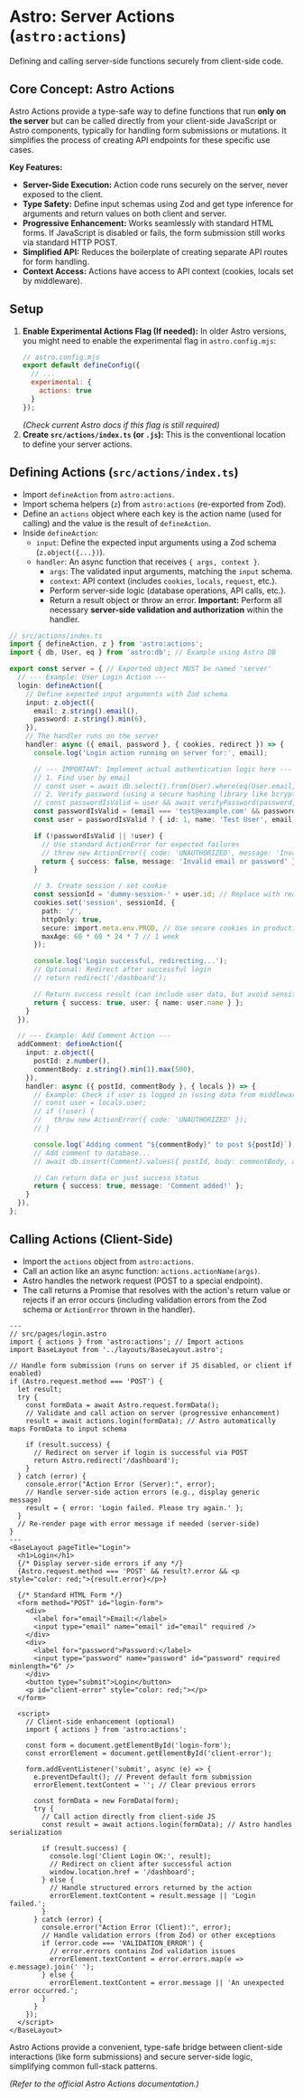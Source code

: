 # Astro: Server Actions (`astro:actions`)

Defining and calling server-side functions securely from client-side code.

## Core Concept: Astro Actions

Astro Actions provide a type-safe way to define functions that run **only on the server** but can be called directly from your client-side JavaScript or Astro components, typically for handling form submissions or mutations. It simplifies the process of creating API endpoints for these specific use cases.

**Key Features:**

*   **Server-Side Execution:** Action code runs securely on the server, never exposed to the client.
*   **Type Safety:** Define input schemas using Zod and get type inference for arguments and return values on both client and server.
*   **Progressive Enhancement:** Works seamlessly with standard HTML forms. If JavaScript is disabled or fails, the form submission still works via standard HTTP POST.
*   **Simplified API:** Reduces the boilerplate of creating separate API routes for form handling.
*   **Context Access:** Actions have access to API context (cookies, locals set by middleware).

## Setup

1.  **Enable Experimental Actions Flag (If needed):** In older Astro versions, you might need to enable the experimental flag in `astro.config.mjs`:
    ```javascript
    // astro.config.mjs
    export default defineConfig({
      // ...
      experimental: {
        actions: true
      }
    });
    ```
    *(Check current Astro docs if this flag is still required)*
2.  **Create `src/actions/index.ts` (or `.js`):** This is the conventional location to define your server actions.

## Defining Actions (`src/actions/index.ts`)

*   Import `defineAction` from `astro:actions`.
*   Import schema helpers (`z`) from `astro:actions` (re-exported from Zod).
*   Define an `actions` object where each key is the action name (used for calling) and the value is the result of `defineAction`.
*   Inside `defineAction`:
    *   `input`: Define the expected input arguments using a Zod schema (`z.object({...})`).
    *   `handler`: An async function that receives `{ args, context }`.
        *   `args`: The validated input arguments, matching the `input` schema.
        *   `context`: API context (includes `cookies`, `locals`, `request`, etc.).
        *   Perform server-side logic (database operations, API calls, etc.).
        *   Return a result object or throw an error. **Important:** Perform all necessary **server-side validation and authorization** within the handler.

```typescript
// src/actions/index.ts
import { defineAction, z } from 'astro:actions';
import { db, User, eq } from 'astro:db'; // Example using Astro DB

export const server = { // Exported object MUST be named 'server'
  // --- Example: User Login Action ---
  login: defineAction({
    // Define expected input arguments with Zod schema
    input: z.object({
      email: z.string().email(),
      password: z.string().min(6),
    }),
    // The handler runs on the server
    handler: async ({ email, password }, { cookies, redirect }) => {
      console.log('Login action running on server for:', email);

      // --- IMPORTANT: Implement actual authentication logic here ---
      // 1. Find user by email
      // const user = await db.select().from(User).where(eq(User.email, email)).first();
      // 2. Verify password (using a secure hashing library like bcrypt/argon2)
      // const passwordIsValid = user && await verifyPassword(password, user.passwordHash);
      const passwordIsValid = (email === 'test@example.com' && password === 'password'); // Placeholder logic
      const user = passwordIsValid ? { id: 1, name: 'Test User', email } : null; // Placeholder user

      if (!passwordIsValid || !user) {
        // Use standard ActionError for expected failures
        // throw new ActionError({ code: 'UNAUTHORIZED', message: 'Invalid email or password' });
        return { success: false, message: 'Invalid email or password' }; // Or return structured error
      }

      // 3. Create session / set cookie
      const sessionId = 'dummy-session-' + user.id; // Replace with real session ID generation
      cookies.set('session', sessionId, {
        path: '/',
        httpOnly: true,
        secure: import.meta.env.PROD, // Use secure cookies in production
        maxAge: 60 * 60 * 24 * 7 // 1 week
      });

      console.log('Login successful, redirecting...');
      // Optional: Redirect after successful login
      // return redirect('/dashboard');

      // Return success result (can include user data, but avoid sensitive info)
      return { success: true, user: { name: user.name } };
    }
  }),

  // --- Example: Add Comment Action ---
  addComment: defineAction({
    input: z.object({
      postId: z.number(),
      commentBody: z.string().min(1).max(500),
    }),
    handler: async ({ postId, commentBody }, { locals }) => {
      // Example: Check if user is logged in (using data from middleware)
      // const user = locals.user;
      // if (!user) {
      //   throw new ActionError({ code: 'UNAUTHORIZED' });
      // }

      console.log(`Adding comment "${commentBody}" to post ${postId}`);
      // Add comment to database...
      // await db.insert(Comment).values({ postId, body: commentBody, authorId: user.id });

      // Can return data or just success status
      return { success: true, message: 'Comment added!' };
    }
  }),
};
```

## Calling Actions (Client-Side)

*   Import the `actions` object from `astro:actions`.
*   Call an action like an async function: `actions.actionName(args)`.
*   Astro handles the network request (POST to a special endpoint).
*   The call returns a Promise that resolves with the action's return value or rejects if an error occurs (including validation errors from the Zod schema or `ActionError` thrown in the handler).

```astro
---
// src/pages/login.astro
import { actions } from 'astro:actions'; // Import actions
import BaseLayout from '../layouts/BaseLayout.astro';

// Handle form submission (runs on server if JS disabled, or client if enabled)
if (Astro.request.method === 'POST') {
  let result;
  try {
    const formData = await Astro.request.formData();
    // Validate and call action on server (progressive enhancement)
    result = await actions.login(formData); // Astro automatically maps FormData to input schema

    if (result.success) {
      // Redirect on server if login is successful via POST
      return Astro.redirect('/dashboard');
    }
  } catch (error) {
    console.error("Action Error (Server):", error);
    // Handle server-side action errors (e.g., display generic message)
    result = { error: 'Login failed. Please try again.' };
  }
  // Re-render page with error message if needed (server-side)
}
---
<BaseLayout pageTitle="Login">
  <h1>Login</h1>
  {/* Display server-side errors if any */}
  {Astro.request.method === 'POST' && result?.error && <p style="color: red;">{result.error}</p>}

  {/* Standard HTML Form */}
  <form method="POST" id="login-form">
    <div>
      <label for="email">Email:</label>
      <input type="email" name="email" id="email" required />
    </div>
    <div>
      <label for="password">Password:</label>
      <input type="password" name="password" id="password" required minlength="6" />
    </div>
    <button type="submit">Login</button>
    <p id="client-error" style="color: red;"></p>
  </form>

  <script>
    // Client-side enhancement (optional)
    import { actions } from 'astro:actions';

    const form = document.getElementById('login-form');
    const errorElement = document.getElementById('client-error');

    form.addEventListener('submit', async (e) => {
      e.preventDefault(); // Prevent default form submission
      errorElement.textContent = ''; // Clear previous errors

      const formData = new FormData(form);
      try {
        // Call action directly from client-side JS
        const result = await actions.login(formData); // Astro handles serialization

        if (result.success) {
          console.log('Client Login OK:', result);
          // Redirect on client after successful action
          window.location.href = '/dashboard';
        } else {
          // Handle structured errors returned by the action
          errorElement.textContent = result.message || 'Login failed.';
        }
      } catch (error) {
        console.error("Action Error (Client):", error);
        // Handle validation errors (from Zod) or other exceptions
        if (error.code === 'VALIDATION_ERROR') {
          // error.errors contains Zod validation issues
          errorElement.textContent = error.errors.map(e => e.message).join(' ');
        } else {
          errorElement.textContent = error.message || 'An unexpected error occurred.';
        }
      }
    });
  </script>
</BaseLayout>
```

Astro Actions provide a convenient, type-safe bridge between client-side interactions (like form submissions) and secure server-side logic, simplifying common full-stack patterns.

*(Refer to the official Astro Actions documentation.)*